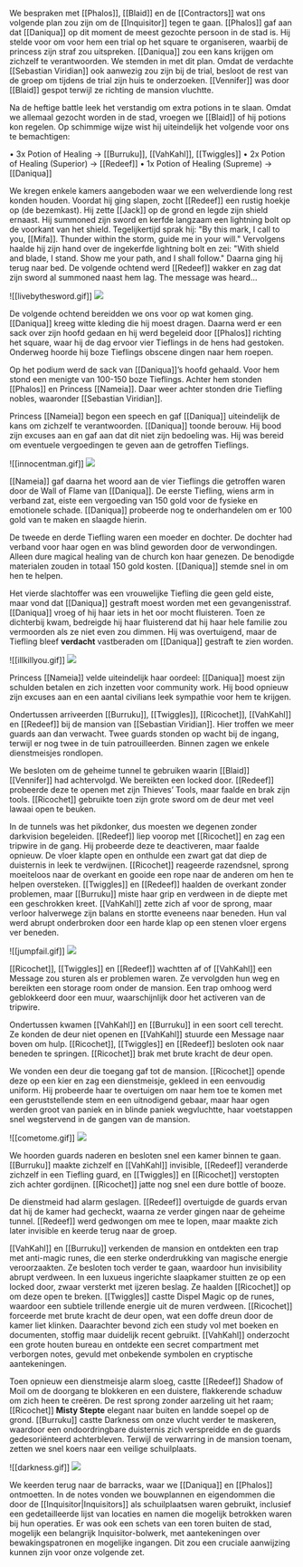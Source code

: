 We bespraken met [[Phalos]], [[Blaid]] en de [[Contractors]] wat ons volgende plan zou zijn om de [[Inquisitor]] tegen te gaan. [[Phalos]] gaf aan dat [[Daniqua]] op dit moment de meest gezochte persoon in de stad is. Hij stelde voor om voor hem een trial op het square te organiseren, waarbij de princess zijn straf zou uitspreken. [[Daniqua]] zou een kans krijgen om zichzelf te verantwoorden. We stemden in met dit plan. Omdat de verdachte [[Sebastian Viridian]] ook aanwezig zou zijn bij de trial, besloot de rest van de groep om tijdens de trial zijn huis te onderzoeken. [[Vennifer]] was door [[Blaid]] gespot terwijl ze richting de mansion vluchtte.

Na de heftige battle leek het verstandig om extra potions in te slaan. Omdat we allemaal gezocht worden in de stad, vroegen we [[Blaid]] of hij potions kon regelen. Op schimmige wijze wist hij uiteindelijk het volgende voor ons te bemachtigen:

• 3x Potion of Healing -> [[Burruku]], [[VahKahl]], [[Twiggles]]
• 2x Potion of Healing (Superior) -> [[Redeef]]
• 1x Potion of Healing (Supreme) -> [[Daniqua]]

We kregen enkele kamers aangeboden waar we een welverdiende long rest konden houden. Voordat hij ging slapen, zocht [[Redeef]] een rustig hoekje op (de bezemkast). Hij zette [[Jack]] op de grond en legde zijn shield ernaast. Hij summoned zijn sword en kerfde langzaam een lightning bolt op de voorkant van het shield. Tegelijkertijd sprak hij: "By this mark, I call to you, [[Mifa]]. Thunder within the storm, guide me in your will." Vervolgens haalde hij zijn hand over de ingekerfde lightning bolt en zei: "With shield and blade, I stand. Show me your path, and I shall follow." Daarna ging hij terug naar bed. De volgende ochtend werd [[Redeef]] wakker en zag dat zijn sword al summoned naast hem lag. The message was heard…

![[livebythesword.gif]]
<img src="/assets/livebythesword.gif"/>

De volgende ochtend bereidden we ons voor op wat komen ging. [[Daniqua]] kreeg witte kleding die hij moest dragen. Daarna werd er een sack over zijn hoofd gedaan en hij werd begeleid door [[Phalos]] richting het square, waar hij de dag ervoor vier Tieflings in de hens had gestoken. Onderweg hoorde hij boze Tieflings obscene dingen naar hem roepen.

Op het podium werd de sack van [[Daniqua]]’s hoofd gehaald. Voor hem stond een menigte van 100-150 boze Tieflings. Achter hem stonden [[Phalos]] en Princess [[Nameia]]. Daar weer achter stonden drie Tiefling nobles, waaronder [[Sebastian Viridian]].

Princess [[Nameia]] begon een speech en gaf [[Daniqua]] uiteindelijk de kans om zichzelf te verantwoorden. [[Daniqua]] toonde berouw. Hij bood zijn excuses aan en gaf aan dat dit niet zijn bedoeling was. Hij was bereid om eventuele vergoedingen te geven aan de getroffen Tieflings.

![[innocentman.gif]]
<img src="/assets/innocentman.gif"/>

[[Nameia]] gaf daarna het woord aan de vier Tieflings die getroffen waren door de Wall of Flame van [[Daniqua]]. De eerste Tiefling, wiens arm in verband zat, eiste een vergoeding van 150 gold voor de fysieke en emotionele schade. [[Daniqua]] probeerde nog te onderhandelen om er 100 gold van te maken en slaagde hierin.

De tweede en derde Tiefling waren een moeder en dochter. De dochter had verband voor haar ogen en was blind geworden door de verwondingen. Alleen dure magical healing van de church kon haar genezen. De benodigde materialen zouden in totaal 150 gold kosten. [[Daniqua]] stemde snel in om hen te helpen.

Het vierde slachtoffer was een vrouwelijke Tiefling die geen geld eiste, maar vond dat [[Daniqua]] gestraft moest worden met een gevangenisstraf. [[Daniqua]] vroeg of hij haar iets in het oor mocht fluisteren. Toen ze dichterbij kwam, bedreigde hij haar fluisterend dat hij haar hele familie zou vermoorden als ze niet even zou dimmen. Hij was overtuigend, maar de Tiefling bleef **verdacht** vastberaden om [[Daniqua]] gestraft te zien worden.

![[illkillyou.gif]]
<img src="/assets/illkillyou.gif"/>

Princess [[Nameia]] velde uiteindelijk haar oordeel: [[Daniqua]] moest zijn schulden betalen en zich inzetten voor community work. Hij bood opnieuw zijn excuses aan en een aantal civilians leek sympathie voor hem te krijgen.

Ondertussen arriveerden [[Burruku]], [[Twiggles]], [[Ricochet]], [[VahKahl]] en [[Redeef]] bij de mansion van [[Sebastian Viridian]]. Hier troffen we meer guards aan dan verwacht. Twee guards stonden op wacht bij de ingang, terwijl er nog twee in de tuin patrouilleerden. Binnen zagen we enkele dienstmeisjes rondlopen.

We besloten om de geheime tunnel te gebruiken waarin [[Blaid]] [[Vennifer]] had achtervolgd. We bereikten een locked door. [[Redeef]] probeerde deze te openen met zijn Thieves’ Tools, maar faalde en brak zijn tools. [[Ricochet]] gebruikte toen zijn grote sword om de deur met veel lawaai open te beuken.

In de tunnels was het pikdonker, dus moesten we degenen zonder darkvision begeleiden. [[Redeef]] liep voorop met [[Ricochet]] en zag een tripwire in de gang. Hij probeerde deze te deactiveren, maar faalde opnieuw. De vloer klapte open en onthulde een zwart gat dat diep de duisternis in leek te verdwijnen. [[Ricochet]] reageerde razendsnel, sprong moeiteloos naar de overkant en gooide een rope naar de anderen om hen te helpen oversteken. [[Twiggles]] en [[Redeef]] haalden de overkant zonder problemen, maar [[Burruku]] miste haar grip en verdween in de diepte met een geschrokken kreet. [[VahKahl]] zette zich af voor de sprong, maar verloor halverwege zijn balans en stortte eveneens naar beneden. Hun val werd abrupt onderbroken door een harde klap op een stenen vloer ergens ver beneden.

![[jumpfail.gif]]
<img src="/assets/jumpfail.gif"/>

[[Ricochet]], [[Twiggles]] en [[Redeef]] wachtten af of [[VahKahl]] een Message zou sturen als er problemen waren. Ze vervolgden hun weg en bereikten een storage room onder de mansion. Een trap omhoog werd geblokkeerd door een muur, waarschijnlijk door het activeren van de tripwire.

Ondertussen kwamen [[VahKahl]] en [[Burruku]] in een soort cell terecht. Ze konden de deur niet openen en [[VahKahl]] stuurde een Message naar boven om hulp. [[Ricochet]], [[Twiggles]] en [[Redeef]] besloten ook naar beneden te springen. [[Ricochet]] brak met brute kracht de deur open.

We vonden een deur die toegang gaf tot de mansion. [[Ricochet]] opende deze op een kier en zag een dienstmeisje, gekleed in een eenvoudig uniform. Hij probeerde haar te overtuigen om naar hem toe te komen met een geruststellende stem en een uitnodigend gebaar, maar haar ogen werden groot van paniek en in blinde paniek wegvluchtte, haar voetstappen snel wegstervend in de gangen van de mansion.

![[cometome.gif]]
<img src="/assets/cometome.gif"/>

We hoorden guards naderen en besloten snel een kamer binnen te gaan. [[Burruku]] maakte zichzelf en [[VahKahl]] invisible, [[Redeef]] veranderde zichzelf in een Tiefling guard, en [[Twiggles]] en [[Ricochet]] verstopten zich achter gordijnen. [[Ricochet]] jatte nog snel een dure bottle of booze.

De dienstmeid had alarm geslagen. [[Redeef]] overtuigde de guards ervan dat hij de kamer had gecheckt, waarna ze verder gingen naar de geheime tunnel. [[Redeef]] werd gedwongen om mee te lopen, maar maakte zich later invisible en keerde terug naar de groep.

[[VahKahl]] en [[Burruku]] verkenden de mansion en ontdekten een trap met anti-magic runes, die een sterke onderdrukking van magische energie veroorzaakten. Ze besloten toch verder te gaan, waardoor hun invisibility abrupt verdween. In een luxueus ingerichte slaapkamer stuitten ze op een locked door, zwaar versterkt met ijzeren beslag. Ze haalden [[Ricochet]] op om deze open te breken. [[Twiggles]] castte Dispel Magic op de runes, waardoor een subtiele trillende energie uit de muren verdween. [[Ricochet]] forceerde met brute kracht de deur open, wat een doffe dreun door de kamer liet klinken. Daarachter bevond zich een study vol met boeken en documenten, stoffig maar duidelijk recent gebruikt. [[VahKahl]] onderzocht een grote houten bureau en ontdekte een secret compartment met verborgen notes, gevuld met onbekende symbolen en cryptische aantekeningen.

Toen opnieuw een dienstmeisje alarm sloeg, castte [[Redeef]] Shadow of Moil om de doorgang te blokkeren en een duistere, flakkerende schaduw om zich heen te creëren. De rest sprong zonder aarzeling uit het raam; [[Ricochet]] **Misty Stepte** elegant naar buiten en landde soepel op de grond. [[Burruku]] castte Darkness om onze vlucht verder te maskeren, waardoor een ondoordringbare duisternis zich verspreidde en de guards gedesoriënteerd achterbleven. Terwijl de verwarring in de mansion toenam, zetten we snel koers naar een veilige schuilplaats.

![[darkness.gif]]
<img src="/assets/darkness.gif"/>

We keerden terug naar de barracks, waar we [[Daniqua]] en [[Phalos]] ontmoetten. In de notes vonden we bouwplannen en eigendommen die door de [[Inquisitor|Inquisitors]] als schuilplaatsen waren gebruikt, inclusief een gedetailleerde lijst van locaties en namen die mogelijk betrokken waren bij hun operaties. Er was ook een schets van een toren buiten de stad, mogelijk een belangrijk Inquisitor-bolwerk, met aantekeningen over bewakingspatronen en mogelijke ingangen. Dit zou een cruciale aanwijzing kunnen zijn voor onze volgende zet.